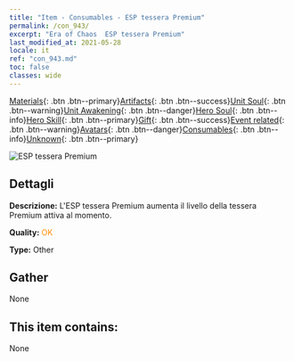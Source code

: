 ```yaml
---
title: "Item - Consumables - ESP tessera Premium"
permalink: /con_943/
excerpt: "Era of Chaos  ESP tessera Premium"
last_modified_at: 2021-05-28
locale: it
ref: "con_943.md"
toc: false
classes: wide
---
```

 [Materials](/ItemsIT/){: .btn .btn--primary}[Artifacts](/ItemsIT/Artifacts/){: .btn .btn--success}[Unit Soul](/ItemsIT/UnitSoul/){: .btn .btn--warning}[Unit Awakening](/ItemsIT/UnitAwakening/){: .btn .btn--danger}[Hero Soul](/ItemsIT/HeroSoul/){: .btn .btn--info}[Hero Skill](/ItemsIT/HeroSkill/){: .btn .btn--primary}[Gift](/ItemsIT/Gift/){: .btn .btn--success}[Event related](/ItemsIT/Events/){: .btn .btn--warning}[Avatars](/ItemsIT/Avatars/){: .btn .btn--danger}[Consumables](/ItemsIT/Consumables/){: .btn .btn--info}[Unknown](/ItemsIT/Unknown/){: .btn .btn--primary}

 ![ESP tessera Premium](/images/t/i_40035.png)

## Dettagli
 **Descrizione:** L'ESP tessera Premium aumenta il livello della tessera Premium attiva al momento.

 **Quality:** <span style="color: #FF8C00">OK</span>

 **Type:** Other

## Gather

  None

## This item contains:

  None

